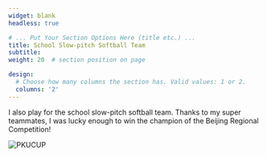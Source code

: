```yaml
---
widget: blank
headless: true

# ... Put Your Section Options Here (title etc.) ...
title: School Slow-pitch Softball Team
subtitle:
weight: 20  # section position on page

design:
  # Choose how many columns the section has. Valid values: 1 or 2.
  columns: '2'
---
```


I also play for the school slow-pitch softball team.
Thanks to my super teammates, I was lucky enough to win the champion of the Beijing Regional Competition! 

![PKUCUP](team/beijingregional.JPG "Beijing Regional Championship!")
